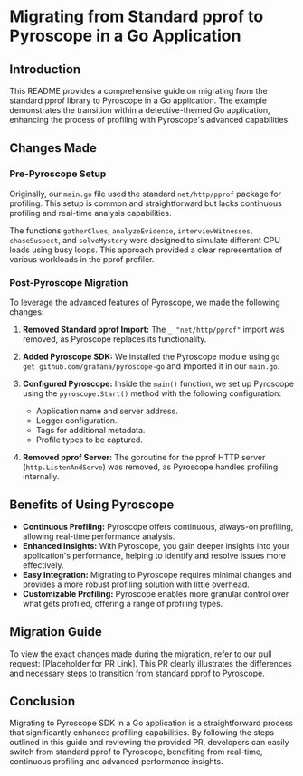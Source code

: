 # Migrating from Standard pprof to Pyroscope in a Go Application
## Introduction

This README provides a comprehensive guide on migrating from the standard pprof library to Pyroscope in a Go application. The example demonstrates the transition within a detective-themed Go application, enhancing the process of profiling with Pyroscope's advanced capabilities.

## Changes Made

### Pre-Pyroscope Setup

Originally, our `main.go` file used the standard `net/http/pprof` package for profiling. This setup is common and straightforward but lacks continuous profiling and real-time analysis capabilities.

The functions `gatherClues`, `analyzeEvidence`, `interviewWitnesses`, `chaseSuspect`, and `solveMystery` were designed to simulate different CPU loads using busy loops. This approach provided a clear representation of various workloads in the pprof profiler.

### Post-Pyroscope Migration

To leverage the advanced features of Pyroscope, we made the following changes:

1. **Removed Standard pprof Import:** The `_ "net/http/pprof"` import was removed, as Pyroscope replaces its functionality.

2. **Added Pyroscope SDK:** We installed the Pyroscope module using `go get github.com/grafana/pyroscope-go` and imported it in our `main.go`.

3. **Configured Pyroscope:** Inside the `main()` function, we set up Pyroscope using the `pyroscope.Start()` method with the following configuration:
   - Application name and server address.
   - Logger configuration.
   - Tags for additional metadata.
   - Profile types to be captured.

4. **Removed pprof Server:** The goroutine for the pprof HTTP server (`http.ListenAndServe`) was removed, as Pyroscope handles profiling internally.

## Benefits of Using Pyroscope

- **Continuous Profiling:** Pyroscope offers continuous, always-on profiling, allowing real-time performance analysis.
- **Enhanced Insights:** With Pyroscope, you gain deeper insights into your application's performance, helping to identify and resolve issues more effectively.
- **Easy Integration:** Migrating to Pyroscope requires minimal changes and provides a more robust profiling solution with little overhead.
- **Customizable Profiling:** Pyroscope enables more granular control over what gets profiled, offering a range of profiling types.

## Migration Guide

To view the exact changes made during the migration, refer to our pull request: [Placeholder for PR Link]. This PR clearly illustrates the differences and necessary steps to transition from standard pprof to Pyroscope.

## Conclusion

Migrating to Pyroscope SDK in a Go application is a straightforward process that significantly enhances profiling capabilities. By following the steps outlined in this guide and reviewing the provided PR, developers can easily switch from standard pprof to Pyroscope, benefiting from real-time, continuous profiling and advanced performance insights.


